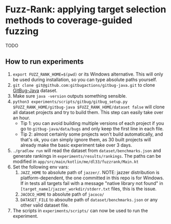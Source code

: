 #  Fuzz-Rank: applying target selection methods to coverage-guided fuzzing

TODO

## How to run experiments

1. `export FUZZ_RANK_HOME=$(pwd)` or its Windows alternative. This will only be used during installation, so you can type absolute paths yourself.
1. `git clone git@github.com:gitbugactions/gitbug-java.git` to clone [GitBug-Java](https://github.com/gitbugactions/gitbug-java) dataset.
1. Make sure `java -version` outputs something sensible.
1. `python3 experiments/scripts/gitbug/gitbug_setup.py $FUZZ_RANK_HOME/gitbug-java $FUZZ_RANK_HOME/dataset false` will clone all dataset projects and try to build them. This step can easily take over an hour.
   - Tip 1: you can avoid building multiple versions of each project if you go to `gitbug-java/data/bugs` and only keep the first line in each file.
   - Tip 2: almost certainly some projects won't build automatically, and that's ok, you can simply ignore them, as 30 built projects will already make the basic experiment take over 3 days.
1. `./gradlew run` will read the dataset from `dataset/benchmarks.json` and generate rankings in `experiments/results/rankings`. The paths can be modified in `app/src/main/kotlin/me/dl33/fuzzrank/Main.kt`
1. Set the following env vars:
   1. `JAZZ_HOME` to absolute path of `jazzer/`. NOTE: jazzer distribution is platform-dependent, the one committed in this repo is for Windows. If in tests all targets fail with a message "native library not found" in `[target_name]/jazzer_workdir/stderr.txt` files, this is the issue.    
   1. `JACOCO_HOME` to absolute path of `jacoco/`
   1. `DATASET_FILE` to absoulte path of `dataset/benchmarks.json` or any other valid dataset file.
1. The scripts in `experiments/scripts/` can now be used to run the experiment.
